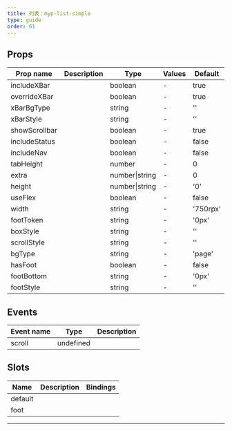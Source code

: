 ```yaml
---
title: 列表：myp-list-simple
type: guide
order: 61
---
```


## Props

| Prop name     | Description | Type           | Values | Default  |
| ------------- | ----------- | -------------- | ------ | -------- |
| includeXBar   |             | boolean        | -      | true     |
| overrideXBar  |             | boolean        | -      | true     |
| xBarBgType    |             | string         | -      | ''       |
| xBarStyle     |             | string         | -      | ''       |
| showScrollbar |             | boolean        | -      | true     |
| includeStatus |             | boolean        | -      | false    |
| includeNav    |             | boolean        | -      | false    |
| tabHeight     |             | number         | -      | 0        |
| extra         |             | number\|string | -      | 0        |
| height        |             | number\|string | -      | '0'      |
| useFlex       |             | boolean        | -      | false    |
| width         |             | string         | -      | '750rpx' |
| footToken     |             | string         | -      | '0px'    |
| boxStyle      |             | string         | -      | ''       |
| scrollStyle   |             | string         | -      | ''       |
| bgType        |             | string         | -      | 'page'   |
| hasFoot       |             | boolean        | -      | false    |
| footBottom    |             | string         | -      | '0px'    |
| footStyle     |             | string         | -      | ''       |

## Events

| Event name | Type      | Description |
| ---------- | --------- | ----------- |
| scroll     | undefined |

## Slots

| Name    | Description | Bindings |
| ------- | ----------- | -------- |
| default |             |          |
| foot    |             |          |

---
